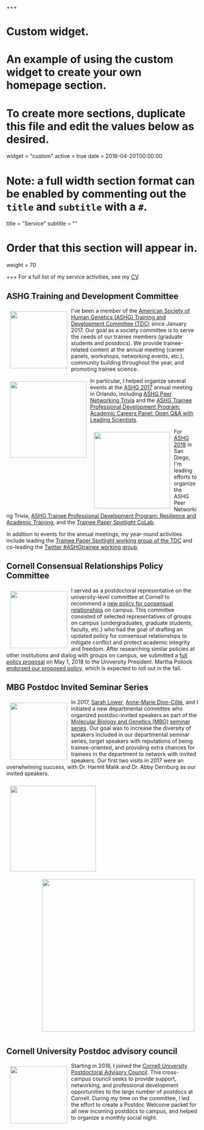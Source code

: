 +++
# Custom widget.
# An example of using the custom widget to create your own homepage section.
# To create more sections, duplicate this file and edit the values below as desired.
widget = "custom"
active = true
date = 2016-04-20T00:00:00

# Note: a full width section format can be enabled by commenting out the `title` and `subtitle` with a `#`.
title = "Service"
subtitle = ""

# Order that this section will appear in.
weight = 70

+++
For a full list of my service activities, see my [CV](img/ERD_CV.pdf).

## ASHG Training and Development Committee

<img style="margin: 10px; float: left" src="/img/ashg_logo.png" width="150">

I've been a member of the [American Society of Human Genetics (ASHG) Training and Development Committee (TDC)](https://www.ashg.org/about/tdcomm.shtml) since January 2017. 
Our goal as a society committee is to serve the needs of our trainee members (graduate students and postdocs). 
We provide trainee-related content at the annual meeting (career panels, workshops, networking events, etc.), community building throughout the year, and promoting trainee science. 

<img style="margin: 10px; float: left" src="/img/ASHG-2017-logo-blk.png" width="200">

In particular, I helped organize several events at the [ASHG 2017](http://www.ashg.org/2017meeting/) annual meeting in Orlando, including [ASHG Peer Networking Trivia](http://www.ashg.org/2017meeting/pages/trainees.shtml) and the [ASHG Trainee Professional Development Program: Academic Careers Panel: Open Q&A with Leading Scientists](http://www.ashg.org/2017meeting/asp/soe/webroot/soe.shtml#?search=professional). 

<img style="margin: 10px; float: left" src="/img/ASHG-2018-logo-blk-v2.png" width="200">

For [ASHG 2018](http://www.ashg.org/2018meeting/) in San Diego, I'm leading efforts to organize the ASHG Peer Networking Trivia, [ASHG Trainee Professional Development Program: Resilience and Academic Training](http://www.ashg.org/2018meeting/asp/soe/webroot/soe.shtml), and the [Trainee Paper Spotlight CoLab](http://www.ashg.org/2018meeting/asp/soe/webroot/soe.shtml).

In addition to events for the annual meetings, my year-round activities include leading the [Trainee Paper Spotlight working group of the TDC](https://www.ashg.org/education/Trainee_PaperSpotlight.shtml) and co-leading the [Twitter #ASHGtrainee working group](https://twitter.com/search?q=%23ASHGtrainee&src=typd).

## Cornell Consensual Relationships Policy Committee

<img style="margin: 10px; float: left" src="/img/cornell.gif" width="150">

I served as a postdoctoral representative on the university-level committee at Cornell to recommend a [new policy for consensual relationships](https://theuniversityfaculty.cornell.edu/news/consensual-relationships-policy-committee/) on campus. 
This committee consisted of selected representatives of groups on campus (undergraduates, graduate students, faculty, etc.) who had the goal of drafting an updated policy for consensual relationships to mitigate conflict and protect academic integrity and freedom.
After researching similar policies at other institutions and dialog with groups on campus, we submitted a [full policy proposal](http://theuniversityfaculty.cornell.edu/news/consensual-relationships-policy-committee/a-proposed-consensual-relationships-policy/) on May 1, 2018 to the University President. 
Martha Pollock [endorsed our proposed policy](http://news.cornell.edu/stories/2018/05/president-endorses-consensual-relationship-policy), which is expected to roll out in the fall. 

## MBG Postdoc Invited Seminar Series

<img style="margin: 10px; float: left" src="/img/cornell.gif" width="150">

In 2017, [Sarah Lower](https://sesander.wordpress.com/), [Anne-Marie Dion-Côté](https://amdioncote.weebly.com/), and I initiated a new departmental committee who organized postdoc-invited speakers as part of the [Molecular Biology and Genetics (MBG)](https://mbg.cornell.edu/) [seminar series](https://mbg.cornell.edu/sites/mbg.cornell.edu/files/shared/17-18%20combined.pdf). 
Our goal was to increase the diversity of speakers included in our departmental seminar series, target speakers with reputations of being trainee-oriented, and providing extra chances for trainees in the department to network with invited speakers. 
Our first two visits in 2017 were an overwhelming success, with Dr. Harmit Malik and Dr. Abby Dernburg as our invited speakers. 

<img style="margin: 10px; float: left" src="/img/harmitMalik.png" width="225">
<img style="margin: 10px; float: right" src="img/abbyDernburg.png" width="400">
<br clear="all">

## Cornell University Postdoc advisory council

<img style="margin: 10px; float: left" src="/img/cornell.gif" width="150">

Starting in 2016, I joined the [Cornell University Postdoctoral Advisory Council](https://postdocs.cornell.edu/postdoc-advisory-committee).
This cross-campus council seeks to provide support, networking, and professional development opportunities to the large number of postdocs at Cornell. 
During my time on the committee, I led the effort to create a Postdoc Welcome packet for all new incoming postdocs to campus, and helped to organize a monthly social night. 

